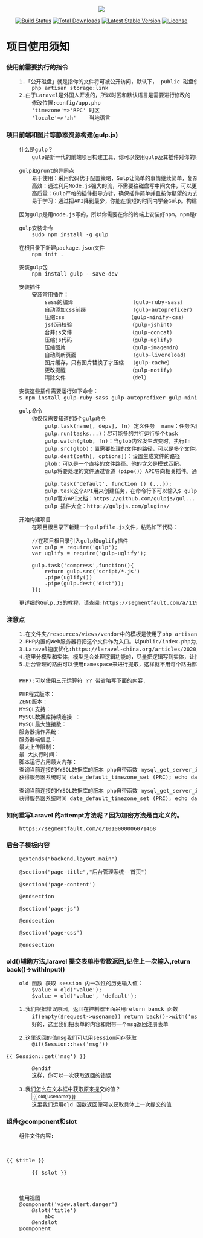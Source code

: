 <p align="center"><img src="https://laravel.com/assets/img/components/logo-laravel.svg"></p>

<p align="center">
<a href="https://travis-ci.org/laravel/framework"><img src="https://travis-ci.org/laravel/framework.svg" alt="Build Status"></a>
<a href="https://packagist.org/packages/laravel/framework"><img src="https://poser.pugx.org/laravel/framework/d/total.svg" alt="Total Downloads"></a>
<a href="https://packagist.org/packages/laravel/framework"><img src="https://poser.pugx.org/laravel/framework/v/stable.svg" alt="Latest Stable Version"></a>
<a href="https://packagist.org/packages/laravel/framework"><img src="https://poser.pugx.org/laravel/framework/license.svg" alt="License"></a>
</p>

# 项目使用须知

### 使用前需要执行的指令
<pre>
    1.「公开磁盘」就是指你的文件将可被公开访问，默认下， public 磁盘使用 local 驱动且将文件存放在 storage/app/public 目录下。为了能通过网络访问，你需要创建 public/storage 到 storage/app/public 的符号链接。
        php artisan storage:link
    2.由于Laravel是外国人开发的，所以时区和默认语言是需要进行修改的
        修改位置:config/app.php
        'timezone'=>'RPC' 时区
        'locale'=>'zh'    当地语言
</pre>

### 项目前端和图片等静态资源构建(gulp.js)
<pre>
    什么是gulp？ 
        gulp是新一代的前端项目构建工具，你可以使用gulp及其插件对你的项目代码（less,sass）进行编译，还可以压缩你的js和css代码，甚至压缩你的图片，gulp仅有少量的API，所以非常容易学习。 gulp 使用 stream 方式处理内容。
    
    gulp和grunt的异同点
        易于使用：采用代码优于配置策略，Gulp让简单的事情继续简单，复杂的任务变得可管理。
        高效：通过利用Node.js强大的流，不需要往磁盘写中间文件，可以更快地完成构建。
        高质量：Gulp严格的插件指导方针，确保插件简单并且按你期望的方式工作。
        易于学习：通过把API降到最少，你能在很短的时间内学会Gulp。构建工作就像你设想的一样：是一系列流管道。

    因为gulp是用node.js写的，所以你需要在你的终端上安装好npm。npm是node.js的包管理器，所以先在你的机子上安装好node.js吧
    
    gulp安装命令 
        sudo npm install -g gulp
    
    在根目录下新建package.json文件
        npm init .    
    
    安装gulp包
        npm install gulp --save-dev  
    
    安装插件
        安装常用插件：
            sass的编译                  （gulp-ruby-sass）
            自动添加css前缀              （gulp-autoprefixer）
            压缩css                    （gulp-minify-css）
            js代码校验                  （gulp-jshint）
            合并js文件                  （gulp-concat）
            压缩js代码                  （gulp-uglify）
            压缩图片                    （gulp-imagemin）
            自动刷新页面                 （gulp-livereload）
            图片缓存，只有图片替换了才压缩  （gulp-cache）
            更改提醒                    （gulp-notify）
            清除文件                    （del）

    安装这些插件需要运行如下命令：
    $ npm install gulp-ruby-sass gulp-autoprefixer gulp-minify-css gulp-jshint gulp-concat gulp-uglify gulp-imagemin gulp-notify gulp-rename gulp-livereload gulp-cache del --save-dev
    
    gulp命令
        你仅仅需要知道的5个gulp命令
            gulp.task(name[, deps], fn) 定义任务  name：任务名称 deps：依赖任务名称 fn：回调函数
            gulp.run(tasks...)：尽可能多的并行运行多个task
            gulp.watch(glob, fn)：当glob内容发生改变时，执行fn
            gulp.src(glob)：置需要处理的文件的路径，可以是多个文件以数组的形式，也可以是正则
            gulp.dest(path[, options])：设置生成文件的路径
            glob：可以是一个直接的文件路径。他的含义是模式匹配。
            gulp将要处理的文件通过管道（pipe()）API导向相关插件。通过插件执行文件的处理任务。
            
            gulp.task('default', function () {...});
            gulp.task这个API用来创建任务，在命令行下可以输入$ gulp [default]，（中括号表示可选）来执行上面的任务。
            gulp官方API文档：https://github.com/gulpjs/gul...
            gulp 插件大全：http://gulpjs.com/plugins/
            
    开始构建项目   
        在项目根目录下新建一个gulpfile.js文件，粘贴如下代码：

        //在项目根目录引入gulp和uglify插件
        var gulp = require('gulp');
        var uglify = require('gulp-uglify');
       
        gulp.task('compress',function(){
            return gulp.src('script/*.js')
            .pipe(uglify())
            .pipe(gulp.dest('dist'));
        });
    
    更详细的Gulp.JS的教程，请查阅:https://segmentfault.com/a/1190000002580846
</pre>


### 注意点
<pre>
    1.在文件夹/resources/views/vendor中的模板是使用了php artisan vendor:publish命令生成出来的，目前作用不明.
    2.PHP内置的Web服务器将把这个文件作为入口。以public/index.php为入口的可以忽略掉该文件
    3.Laravel速度优化:https://laravel-china.org/articles/2020/ten-laravel-5-program-optimization-techniques
    4.这里分模型和实体，模型是会处理逻辑功能的，尽量把逻辑写到实体，让控制器更多的是处理业务分发等与界面或api的交互
    5.后台管理的路由可以使用namespace来进行提取，这样就不用每个路由都写\App\Admin\Controller...那么长的内容了
</pre>

###
<pre>
    PHP7:可以使用三元运算符 ?? 带省略写下面的内容.
    
    PHP程式版本： <?PHP echo PHP_VERSION; ?>
    ZEND版本： <?PHP echo zend_version(); ?>
    MYSQL支持： <?php echo function_exists (mysql_close)?"是":"否"; ?>
    MySQL数据库持续连接 ： <?php echo @get_cfg_var("mysql.allow_persistent")?"是 ":"否"; ?>
    MySQL最大连接数： <?php echo @get_cfg_var("mysql.max_links")==-1 ? "不限" : @get_cfg_var("mysql.max_links");?>
    服务器操作系统： <?PHP echo PHP_OS; ?>
    服务器端信息： <?PHP echo $_SERVER ['SERVER_SOFTWARE']; ?>
    最大上传限制： <?PHP echo get_cfg_var ("upload_max_filesize")?get_cfg_var ("upload_max_filesize"):"不允许上传附件"; ?>
    最 大执行时间： <?PHP echo get_cfg_var("max_execution_time")."秒 "; ?>
    脚本运行占用最大内存： <?PHP echo get_cfg_var ("memory_limit")?get_cfg_var("memory_limit"):"无" ?>
    查询当前连接的MYSQL数据库的版本 php自带函数 mysql_get_server_info() 
    获得服务器系统时间 date_default_timezone_set (PRC); echo date("Y-m-d G:i:s");
    
    查询当前连接的MYSQL数据库的版本 php自带函数 mysql_get_server_info() 
    获得服务器系统时间 date_default_timezone_set (PRC); echo date("Y-m-d G:i:s");
</pre>

### 如何重写Laravel 的attempt方法呢？因为加密方法是自定义的。 
<pre>
    https://segmentfault.com/q/1010000006071468 
</pre>

### 后台子模板内容
<pre>
    @extends("backend.layout.main")
    
    @section("page-title","后台管理系统--首页")
    
    @section('page-content')
    
    @endsection
    
    @section('page-js')
    
    @endsection
    
    @section('page-css')
    
    @endsection
</pre>

### old()辅助方法,laravel 提交表单带参数返回,记住上一次输入,return back()->withInput()
<pre>
    old 函数 获取 session 内一次性的历史输入值： 
        $value = old('value');
        $value = old('value', 'default');

    1.我们根据错误原因，返回在控制器里面吊用return banck 函数  
        if(empty($request->usename)) return back()->with('msg','账号不能为空 ！')->withInput();
        好的，这里我们把表单的内容和附带一个msg返回注册表单
    
    2.这里返回的值msg我们可以用session闪存获取
        @if(Session::has('msg'))
           <div>{{ Session::get('msg') }}</div>
        @endif
        这样，你可以一次获取返回的错误
    
    3.我们怎么在文本框中获取原来提交的值？  
        <input type="text" name="usename" placeholder="请输入电话号码" value="{{ old('usename') }}" />
        这里我们运用old 函数返回便可以获取具体上一次提交的值
</pre>

### 组件@component和slot
<pre>
    组件文件内容:
    <div class="alert alert-danger">
        <div class="alert-title">{{ $title }}</div>
        {{ $slot }}
    </div>
    
    使用视图
    @component('view.alert.danger')
        @slot('title')
            abc
        @endslot
    @component
</pre>